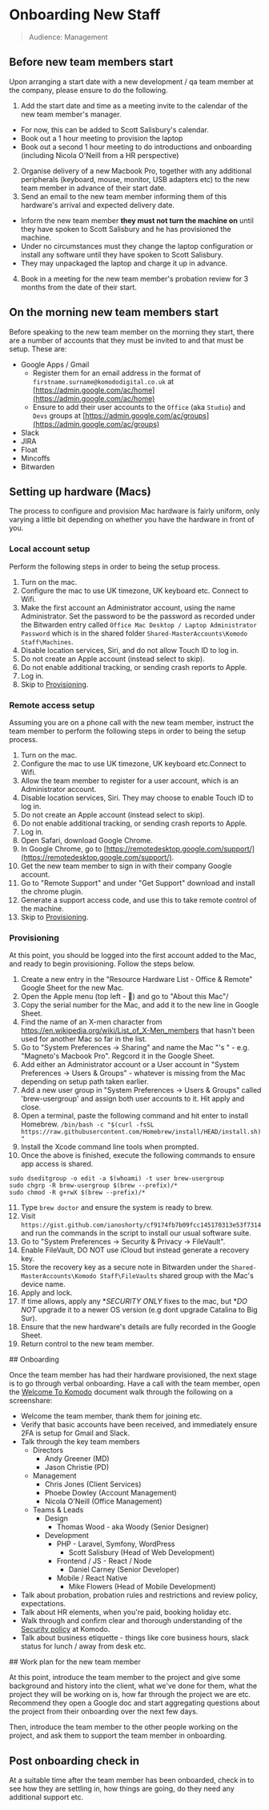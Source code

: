 # Onboarding New Staff

>Audience: Management

## Before new team members start

Upon arranging a start date with a new development / qa team member at the company, please ensure to do the following.

1. Add the start date and time as a meeting invite to the calendar of the new team member's manager. 
  - For now, this can be added to Scott Salisbury's calendar. 
  - Book out a 1 hour meeting to provision the laptop
  - Book out a second 1 hour meeting to do introductions and onboarding (including Nicola O'Neill from a HR perspective)
2. Organise delivery of a new Macbook Pro, together with any additional peripherals (keyboard, mouse, monitor, USB adapters etc) to the new team member in advance of their start date.
3. Send an email to the new team member informing them of this hardware's arrival and expected delivery date. 
  - Inform the new team member **they must not turn the machine on** until they have spoken to Scott Salisbury and he has provisioned the machine.
  - Under no circumstances must they change the laptop configuration or install any software until they have spoken to Scott Salisbury.
  - They may unpackaged the laptop and charge it up in advance.
4. Book in a meeting for the new team member's probation review for 3 months from the date of their start.

## On the morning new team members start

Before speaking to the new team member on the morning they start, there are a number of accounts that they must be invited to and that must be setup. These are:

 - Google Apps / Gmail
   - Register them for an email address in the format of `firstname.surname@komododigital.co.uk` at [https://admin.google.com/ac/home](https://admin.google.com/ac/home)
   - Ensure to add their user accounts to the `Office` (aka `Studio`) and `Devs` groups at [https://admin.google.com/ac/groups](https://admin.google.com/ac/groups)
 - Slack
 - JIRA
 - Float
 - Mincoffs
 - Bitwarden

## Setting up hardware (Macs)

The process to configure and provision Mac hardware is fairly uniform, only varying a little bit depending on whether you have the hardware in front of you.

### Local account setup

Perform the following steps in order to being the setup process.

1. Turn on the mac.
2. Configure the mac to use UK timezone, UK keyboard etc. Connect to Wifi.
3. Make the first account an Administrator account, using the name Administrator. Set the password to be the password as recorded under the Bitwarden entry called `Office Mac Desktop / Laptop Administrator Password` which is in the shared folder `Shared-MasterAccounts\Komodo Staff\Machines`. 
4. Disable location services, Siri, and do not allow Touch ID to log in.
5. Do not create an Apple account (instead select to skip).
6. Do not enable additional tracking, or sending crash reports to Apple.
7. Log in.
8. Skip to [Provisioning](#).

### Remote access setup

Assuming you are on a phone call with the new team member, instruct the team member to perform the following steps in order to being the setup process.

1. Turn on the mac.
2. Configure the mac to use UK timezone, UK keyboard etc.Connect to Wifi.
3. Allow the team member to register for a user account, which is an Administrator account.
4. Disable location services, Siri. They may choose to enable Touch ID to log in.
5. Do not create an Apple account (instead select to skip).
6. Do not enable additional tracking, or sending crash reports to Apple.
7. Log in.
8. Open Safari, download Google Chrome.
9. In Google Chrome, go to [https://remotedesktop.google.com/support/](https://remotedesktop.google.com/support/).
10. Get the new team member to sign in with their company Google account.
11. Go to "Remote Support" and under "Get Support" download and install the chrome plugin.
12. Generate a support access code, and use this to take remote control of the machine.
13. Skip to [Provisioning](#).

### Provisioning

At this point, you should be logged into the first account added to the Mac, and ready to begin provisioning. Follow the steps below.

1. Create a new entry in the "Resource Hardware List - Office & Remote" Google Sheet for the new Mac.
2. Open the Apple menu (top left - ) and go to "About this Mac"/
3. Copy the serial number for the Mac, and add it to the new line in Google Sheet.
4. Find the name of an X-men character from https://en.wikipedia.org/wiki/List_of_X-Men_members that hasn't been used for another Mac so far in the list.
5. Go to "System Preferences -> Sharing" and name the Mac "<Xmen>'s <Device>" - e.g. "Magneto's Macbook Pro". Regcord it in the Google Sheet.
6. Add either an Administrator account or a User account in "System Preferences -> Users & Groups" - whatever is missing from the Mac depending on setup path taken earlier.
7. Add a new user group in "System Preferences -> Users & Groups" called 'brew-usergroup' and assign both user accounts to it. Hit apply and close.
8. Open a terminal, paste the following command and hit enter to install Homebrew.
  ```/bin/bash -c "$(curl -fsSL https://raw.githubusercontent.com/Homebrew/install/HEAD/install.sh)"```
9. Install the Xcode command line tools when prompted.
10. Once the above is finished, execute the following commands to ensure app access is shared.
  ```
  sudo dseditgroup -o edit -a $(whoami) -t user brew-usergroup
  sudo chgrp -R brew-usergroup $(brew --prefix)/*
  sudo chmod -R g+rwX $(brew --prefix)/*
  ```
11. Type `brew doctor` and ensure the system is ready to brew.
12. Visit `https://gist.github.com/ianoshorty/cf9174fb7b09fcc145170313e53f7314` and run the commands in the script to install our usual software suite.
13. Go to "System Preferences -> Security & Privacy -> FileVault".
14. Enable FileVault, DO NOT use iCloud but instead generate a recovery key.
15. Store the recovery key as a secure note in Bitwarden under the `Shared-MasterAccounts\Komodo Staff\FileVaults` shared group with the Mac's device name.
16. Apply and lock.
17. If time allows, apply any **SECURITY ONLY* fixes to the mac, but **DO NOT* upgrade it to a newer OS version (e.g dont upgrade Catalina to Big Sur).
18. Ensure that the new hardware's details are fully recorded in the Google Sheet. 
19. Return control to the new team member.

## Onboarding

Once the team member has had their hardware provisioned, the next stage is to go through verbal onboarding. Have a call with the team member, open the [Welcome To Komodo](welcome-to-komodo.md) document walk through the following on a screenshare:

 - Welcome the team member, thank them for joining etc.
 - Verify that basic accounts have been received, and immediately ensure 2FA is setup for Gmail and Slack.
 - Talk through the key team members
   - Directors
     - Andy Greener (MD)
     - Jason Christie (PD)
   - Management
     - Chris Jones (Client Services)
     - Phoebe Dowley (Account Management)
     - Nicola O'Neill (Office Management)
   - Teams & Leads
     - Design
       - Thomas Wood - aka Woody (Senior Designer)
     - Development
       - PHP - Laravel, Symfony, WordPress
         - Scott Salisbury (Head of Web Development)
       - Frontend / JS - React / Node
         - Daniel Carney (Senior Developer)
       - Mobile / React Native
         - Mike Flowers (Head of Mobile Development)
 - Talk about probation, probation rules and restrictions and review policy, expectations.
 - Talk about HR elements, when you're paid, booking holiday etc.
 - Walk through and confirm clear and thorough understanding of the [Security policy](security-policy.md) at Komodo.
 - Talk about business etiquette - things like core business hours, slack status for lunch / away from desk etc.

## Work plan for the new team member

At this point, introduce the team member to the project and give some background and history into the client, what we've done for them, what the project they will be working on is, how far through the project we are etc. Recommend they open a Google doc and start aggregating questions about the project from their onboarding over the next few days.

Then, introduce the team member to the other people working on the project, and ask them to support the team member in onboarding.

## Post onboarding check in

At a suitable time after the team member has been onboarded, check in to see how they are settling in, how things are going, do they need any additional support etc.